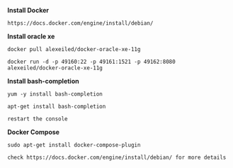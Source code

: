 **Install Docker**

	https://docs.docker.com/engine/install/debian/

**Install oracle xe**

	docker pull alexeiled/docker-oracle-xe-11g

	docker run -d -p 49160:22 -p 49161:1521 -p 49162:8080 alexeiled/docker-oracle-xe-11g


**Install bash-completion**

	yum -y install bash-completion

	apt-get install bash-completion

	restart the console


**Docker Compose**

	sudo apt-get install docker-compose-plugin

	check https://docs.docker.com/engine/install/debian/ for more details
